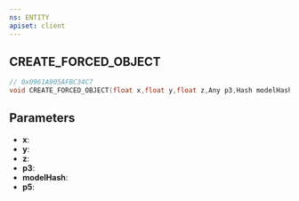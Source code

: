 ```yaml
---
ns: ENTITY
apiset: client
---
```

## CREATE_FORCED_OBJECT

```c
// 0x0961A905AFBC34C7
void CREATE_FORCED_OBJECT(float x,float y,float z,Any p3,Hash modelHash,BOOL p5);
```


## Parameters
* **x**:
* **y**:
* **z**:
* **p3**:
* **modelHash**:
* **p5**: